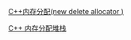 [C++内存分配(new delete allocator )](https://www.cnblogs.com/gqtcgq/p/7260274.html)  

[C++ 内存分配堆栈](https://www.jianshu.com/p/1282b9c0bb8b)   
